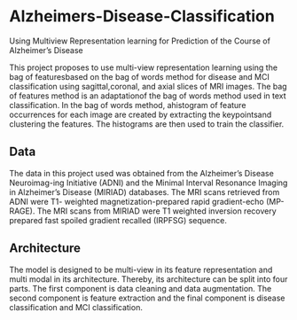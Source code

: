 # Alzheimers-Disease-Classification
Using Multiview Representation learning for Prediction of the Course of Alzheimer’s Disease

This project proposes to use multi-view representation learning using the bag of featuresbased on the bag of words method for disease and MCI classification using sagittal,coronal,  and  axial  slices  of  MRI  images. The  bag  of  features  method  is  an  adaptationof the bag of words method used in text classification.  In the bag of words method, ahistogram of feature occurrences for each image are created by extracting the keypointsand clustering the features. The histograms are then used to train the classifier.

## Data

The  data  in  this  project  used  was  obtained  from  the  Alzheimer’s  Disease  Neuroimag-ing Initiative (ADNI) and the Minimal Interval Resonance Imaging in Alzheimer’s Disease (MIRIAD) databases. The MRI scans retrieved from ADNI were T1- weighted magnetization-prepared rapid gradient-echo (MP-RAGE). The MRI scans from MIRIAD were T1 weighted inversion recovery prepared fast spoiled gradient recalled (IRPFSG) sequence.

## Architecture

The model is designed to be multi-view in its feature representation and multi modal in its architecture. Thereby, its architecture can be split into four parts. The first component is data cleaning and data augmentation. The second component is feature extraction and the final component is disease classification and MCI classification. 
